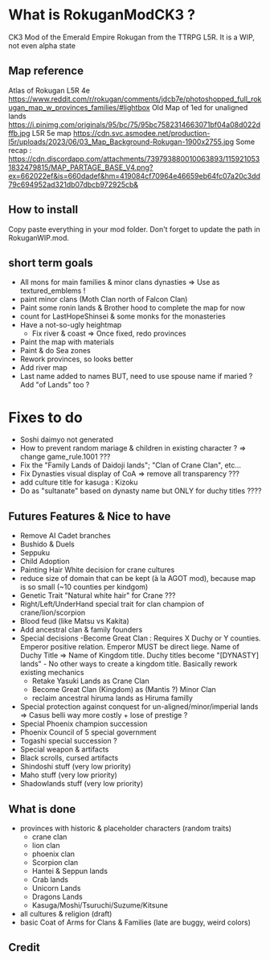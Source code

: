 # What is RokuganModCK3 ?
CK3 Mod of the Emerald Empire Rokugan from the TTRPG L5R.
It is a WIP, not even alpha state

## Map reference 
Atlas of Rokugan L5R 4e
https://www.reddit.com/r/rokugan/comments/jdcb7e/photoshopped_full_rokugan_map_w_provinces_families/#lightbox
Old Map of 1ed for unaligned lands
https://i.pinimg.com/originals/95/bc/75/95bc7582314663071bf04a08d022dffb.jpg
L5R 5e map 
https://cdn.svc.asmodee.net/production-l5r/uploads/2023/06/03_Map_Background-Rokugan-1900x2755.jpg
Some recap :
https://cdn.discordapp.com/attachments/739793880010063893/1159210531832479815/MAP_PARTAGE_BASE_V4.png?ex=662022ef&is=660dadef&hm=419084cf70964e46659eb64fc07a20c3dd79c694952ad321db07dbcb972925cb&



## How to install
Copy paste everything in your mod folder. Don't forget to update the path in RokuganWIP.mod.

## short term goals
- All mons for main families & minor clans dynasties => Use as textured_emblems ! 
- paint minor clans (Moth Clan north of Falcon Clan)
- Paint some ronin lands & Brother hood to complete the map for now
- count for LastHopeShinsei & some monks for the monasteries
- Have a not-so-ugly heightmap
	- Fix river & coast => Once fixed, redo provinces
- Paint the map with materials
- Paint & do Sea zones 
- Rework provinces, so looks better
- Add river map
- Last name added to names BUT, need to use spouse name if maried ? Add "of Lands" too ?

# Fixes to do
- Soshi daimyo not generated
- How to prevent random mariage & children in existing character ? => change game_rule.1001 ???
- Fix the "Family Lands of Daidoji lands"; "Clan of Crane Clan", etc...
- Fix Dynasties visual display of CoA => remove all transparency ???
- add culture title for kasuga : Kizoku
- Do as "sultanate" based on dynasty name but ONLY for duchy titles ????

## Futures Features & Nice to have
- Remove AI Cadet branches
- Bushido & Duels
- Seppuku
- Child Adoption
- Painting Hair White decision for crane cultures
- reduce size of domain that can be kept (à la AGOT mod), because map is so small (~10 counties per kindgom)
- Genetic Trait "Natural white hair" for Crane ???
- Right/Left/UnderHand special trait for clan champion of crane/lion/scorpion
- Blood feud (like Matsu vs Kakita)
- Add ancestral clan & family founders
- Special decisions
	-Become Great Clan : Requires X Duchy or Y counties. Emperor positive relation. Emperor MUST be direct liege. Name of Duchy Title => Name of Kingdom title. Duchy titles become "[DYNASTY] lands"
		- No other ways to create a kingdom title. Basically rework existing mechanics
	- Retake Yasuki Lands as Crane Clan
 	- Become Great Clan (Kingdom) as (Mantis ?) Minor Clan 
	- reclaim ancestral hiruma lands as Hiruma familly
- Special protection against conquest for un-aligned/minor/imperial lands => Casus belli way more costly + lose of prestige ?
- Special Phoenix champion succession
- Phoenix Council of 5 special government
- Togashi special succession ?
- Special weapon & artifacts
- Black scrolls, cursed artifacts
- Shindoshi stuff (very low priority)
- Maho stuff (very low priority)
- Shadowlands stuff (very low priority)

## What is done
- provinces with historic & placeholder characters (random traits)
	- crane clan
	- lion clan
	- phoenix clan
	- Scorpion clan
	- Hantei & Seppun lands
	- Crab lands
	- Unicorn Lands
	- Dragons Lands
	- Kasuga/Moshi/Tsuruchi/Suzume/Kitsune
- all cultures & religion (draft)
- basic Coat of Arms for Clans & Families (late are buggy, weird colors)

## Credit
